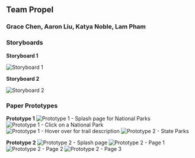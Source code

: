 ## Team Propel
### Grace Chen, Aaron Liu, Katya Noble, Lam Pham

### Storyboards

**Storyboard 1**

![Storyboard 1](https://i.imgur.com/JdA977K.png)

**Storyboard 2**

![Storyboard 2](https://i.imgur.com/ZnMmDad.png)

### Paper Prototypes

**Prototype 1**
![Prototype 1 - Splash page for National Parks](https://imgur.com/HW45HaA.png)
![Prototype 1 - Click on a National Park](https://imgur.com/s8wJliG.png)
![Prototype 1 - Hover over for trail description](https://imgur.com/m4XR1ZB.png)
![Prototype 2 - State Parks](https://imgur.com/YaS6RnU.png)

**Prototype 2**
![Prototype 2 - Splash page](https://imgur.com/Bi9kjM3.png)
![Prototype 2 - Page 1](https://imgur.com/UsBYrmQ.png)
![Prototype 2 - Page 2](https://imgur.com/SBNkDPX.png)
![Prototype 2 - Page 3](https://imgur.com/bpsw6Js.png)
